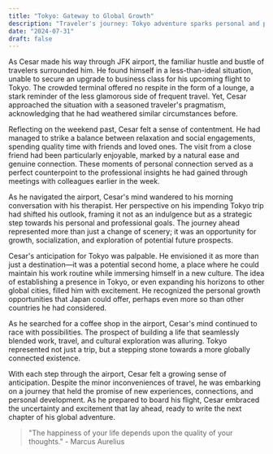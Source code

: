 ```yaml
---
title: "Tokyo: Gateway to Global Growth"
description: "Traveler's journey: Tokyo adventure sparks personal and professional growth."
date: "2024-07-31"
draft: false
---
```


As Cesar made his way through JFK airport, the familiar hustle and bustle of travelers surrounded him. He found himself in a less-than-ideal situation, unable to secure an upgrade to business class for his upcoming flight to Tokyo. The crowded terminal offered no respite in the form of a lounge, a stark reminder of the less glamorous side of frequent travel. Yet, Cesar approached the situation with a seasoned traveler's pragmatism, acknowledging that he had weathered similar circumstances before.

Reflecting on the weekend past, Cesar felt a sense of contentment. He had managed to strike a balance between relaxation and social engagements, spending quality time with friends and loved ones. The visit from a close friend had been particularly enjoyable, marked by a natural ease and genuine connection. These moments of personal connection served as a perfect counterpoint to the professional insights he had gained through meetings with colleagues earlier in the week.

As he navigated the airport, Cesar's mind wandered to his morning conversation with his therapist. Her perspective on his impending Tokyo trip had shifted his outlook, framing it not as an indulgence but as a strategic step towards his personal and professional goals. The journey ahead represented more than just a change of scenery; it was an opportunity for growth, socialization, and exploration of potential future prospects.

Cesar's anticipation for Tokyo was palpable. He envisioned it as more than just a destination—it was a potential second home, a place where he could maintain his work routine while immersing himself in a new culture. The idea of establishing a presence in Tokyo, or even expanding his horizons to other global cities, filled him with excitement. He recognized the personal growth opportunities that Japan could offer, perhaps even more so than other countries he had considered.

As he searched for a coffee shop in the airport, Cesar's mind continued to race with possibilities. The prospect of building a life that seamlessly blended work, travel, and cultural exploration was alluring. Tokyo represented not just a trip, but a stepping stone towards a more globally connected existence.

With each step through the airport, Cesar felt a growing sense of anticipation. Despite the minor inconveniences of travel, he was embarking on a journey that held the promise of new experiences, connections, and personal development. As he prepared to board his flight, Cesar embraced the uncertainty and excitement that lay ahead, ready to write the next chapter of his global adventure.

> "The happiness of your life depends upon the quality of your thoughts." - Marcus Aurelius
